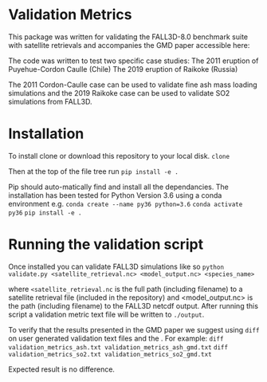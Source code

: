 # Validation Metrics
This package was written for validating the FALL3D-8.0 benchmark suite with satellite retrievals and accompanies the GMD paper accessible here:

The code was written to test two specific case studies:
The 2011 eruption of Puyehue-Cordon Caulle (Chile)
The 2019 eruption of Raikoke (Russia)

The 2011 Cordon-Caulle case can be used to validate fine ash mass loading simulations and the 2019 Raikoke case can be used to validate SO2 simulations from FALL3D.

# Installation
To install clone or download this repository to your local disk.
```clone``` 

Then at the top of the file tree run
```pip install -e .```

Pip should auto-matically find and install all the dependancies.
The installation has been tested for Python Version 3.6 using a conda environment e.g.
```conda create --name py36 python=3.6```
```conda activate py36```
```pip install -e .```

# Running the validation script
Once installed you can validate FALL3D simulations like so
```python validate.py <satellite_retrieval.nc> <model_output.nc> <species_name>```

where `<satellite_retrieval.nc` is the full path (including filename) to a satellite retrieval file (included in the repository) and <model_output.nc> is the path (including filename) to the FALL3D netcdf output. After running this script a validation metric text file will be written to `./output`.

To verify that the results presented in the GMD paper we suggest using `diff` on user generated validation text files and the . For example:
```diff validation_metrics_ash.txt validation_metrics_ash_gmd.txt```
```diff validation_metrics_so2.txt validation_metrics_so2_gmd.txt```

Expected result is no difference.

